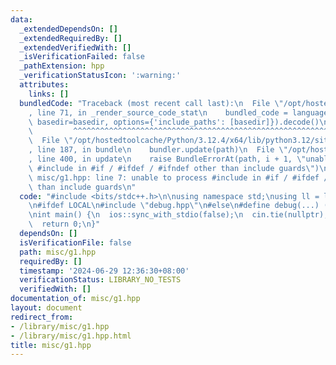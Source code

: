 ```yaml
---
data:
  _extendedDependsOn: []
  _extendedRequiredBy: []
  _extendedVerifiedWith: []
  _isVerificationFailed: false
  _pathExtension: hpp
  _verificationStatusIcon: ':warning:'
  attributes:
    links: []
  bundledCode: "Traceback (most recent call last):\n  File \"/opt/hostedtoolcache/Python/3.12.4/x64/lib/python3.12/site-packages/onlinejudge_verify/documentation/build.py\"\
    , line 71, in _render_source_code_stat\n    bundled_code = language.bundle(stat.path,\
    \ basedir=basedir, options={'include_paths': [basedir]}).decode()\n          \
    \         ^^^^^^^^^^^^^^^^^^^^^^^^^^^^^^^^^^^^^^^^^^^^^^^^^^^^^^^^^^^^^^^^^^^^^^^^^^^^^^^^^\n\
    \  File \"/opt/hostedtoolcache/Python/3.12.4/x64/lib/python3.12/site-packages/onlinejudge_verify/languages/cplusplus.py\"\
    , line 187, in bundle\n    bundler.update(path)\n  File \"/opt/hostedtoolcache/Python/3.12.4/x64/lib/python3.12/site-packages/onlinejudge_verify/languages/cplusplus_bundle.py\"\
    , line 400, in update\n    raise BundleErrorAt(path, i + 1, \"unable to process\
    \ #include in #if / #ifdef / #ifndef other than include guards\")\nonlinejudge_verify.languages.cplusplus_bundle.BundleErrorAt:\
    \ misc/g1.hpp: line 7: unable to process #include in #if / #ifdef / #ifndef other\
    \ than include guards\n"
  code: "#include <bits/stdc++.h>\n\nusing namespace std;\nusing ll = long long;\n\
    \n#ifdef LOCAL\n#include \"debug.hpp\"\n#else\n#define debug(...) (void)0\n#endif\n\
    \nint main() {\n  ios::sync_with_stdio(false);\n  cin.tie(nullptr);\n  ${0}\n\
    \  return 0;\n}"
  dependsOn: []
  isVerificationFile: false
  path: misc/g1.hpp
  requiredBy: []
  timestamp: '2024-06-29 12:36:30+08:00'
  verificationStatus: LIBRARY_NO_TESTS
  verifiedWith: []
documentation_of: misc/g1.hpp
layout: document
redirect_from:
- /library/misc/g1.hpp
- /library/misc/g1.hpp.html
title: misc/g1.hpp
---
```


